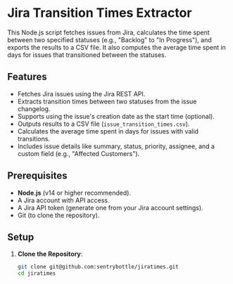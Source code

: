 # Jira Transition Times Extractor

This Node.js script fetches issues from Jira, calculates the time spent between two specified statuses (e.g., "Backlog" to "In Progress"), and exports the results to a CSV file. It also computes the average time spent in days for issues that transitioned between the statuses.

## Features
- Fetches Jira issues using the Jira REST API.
- Extracts transition times between two statuses from the issue changelog.
- Supports using the issue's creation date as the start time (optional).
- Outputs results to a CSV file (`issue_transition_times.csv`).
- Calculates the average time spent in days for issues with valid transitions.
- Includes issue details like summary, status, priority, assignee, and a custom field (e.g., "Affected Customers").

## Prerequisites
- **Node.js** (v14 or higher recommended).
- A Jira account with API access.
- A Jira API token (generate one from your Jira account settings).
- Git (to clone the repository).

## Setup
1. **Clone the Repository**:
   ```bash
   git clone git@github.com:sentrybottle/jiratimes.git
   cd jiratimes